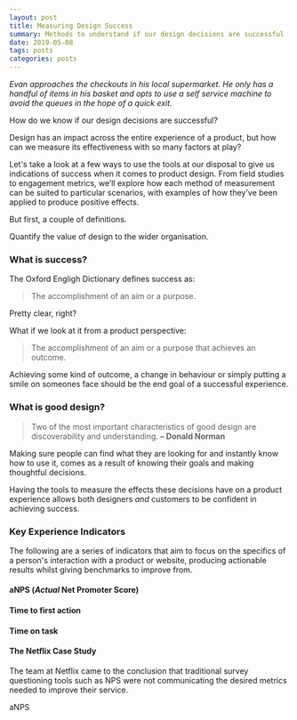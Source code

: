 ```yaml
---
layout: post
title: Measuring Design Success
summary: Methods to understand if our design decisions are successful
date: 2019-05-08
tags: posts
categories: posts
---
```


_Evan approaches the checkouts in his local supermarket. He only has a handful of items in his basket and opts to use a self service machine to avoid the queues in the hope of a quick exit._



How do we know if our design decisions are successful?

Design has an impact across the entire experience of a product, but how can we measure its effectiveness with so many factors at play?

Let's take a look at a few ways to use the tools at our disposal to give us indications of success when it comes to product design. From field studies to engagement metrics, we’ll explore how each method of measurement can be suited to particular scenarios, with examples of how they’ve been applied to produce positive effects.

But first, a couple of definitions.

Quantify the value of design to the wider organisation.


### What is success?

The Oxford Engligh Dictionary defines success as:

> The accomplishment of an aim or a purpose.

Pretty clear, right?

What if we look at it from a product perspective:

> The accomplishment of an aim or a purpose that achieves an outcome.

Achieving some kind of outcome, a change in behaviour or simply putting a smile on someones face should be the end goal of a successful experience.


### What is good design?

> Two of the most important characteristics of good design are discoverability and understanding. **– Donald Norman**

Making sure people can find what they are looking for and instantly know how to use it, comes as a result of knowing their goals and making thoughtful decisions.

Having the tools to measure the effects these decisions have on a product experience allows both designers _and_ customers to be confident in achieving success.


### Key Experience Indicators

The following are a series of indicators that aim to focus on the specifics of a person's interaction with a product or website, producing actionable results whilst giving benchmarks to improve from.


#### aNPS (_Actual_ Net Promoter Score)

#### Time to first action

#### Time on task





#### The Netflix Case Study

The team at Netflix came to the conclusion that traditional survey questioning tools such as NPS were not communicating the desired metrics needed to improve their service.

aNPS

